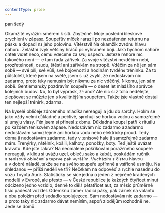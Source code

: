 ```yaml
---
contentType: prose
---
```


<section>

pan šedý

Okamžitě vyrážím směrem k síti. Zbytečně. Moje poslední bleskové zrychlení v zápase. Soupeřův míček narazil po nezdařeném returnu na pásku a dopadl na jeho polovinu. Vítězství! Na okamžik zvednu hlavu nahoru. Zvláštní zvyk většiny hráčů po vyhraném boji. Jako bychom nahoře chtěli vidět něco, čemu vděčíme za svůj úspěch. Jistěže nahoře nic takového není — je tam řada zářivek. Za svoje vítězství nevděčím nebi, prozřetelnosti, osudu, štěstí ani zářivkám na stropě. Vděčím za ně jen sám sobě — své píli, své vůli, své bojovnosti a hodinám tvrdého tréninku. Za to půlstoletí, které jsem na světě, jsem si už zvykl, že nedostávám nic zadarmo, proto taky nemusím být nikomu za nic vděčný. Nikomu, jen sám sobě. Gentlemansky pozdravím soupeře — o deset let mladšího správce kolejních budov. No, to byl výprask, že ano? Ale nic si z toho nedělejte, zlepšovat se můžete jen s kvalitnějším soupeřem. Takže jste vlastně dostal ten nejlepší trénink, zdarma.

Na kyselé obličeje zdrceného mladíka nereaguji a jdu do sprchy. Holím se jako vždy velmi důkladně a pečlivě, sprchuji se horkou vodou a samozřejmě si umyju vlasy. Fén jsem si přinesl z domu. Důkladná koupel patří k rituálu po každém tenisovém zápase. Nedostávám nic zadarmo a zadarmo nedostávám samozřejmě ani horkou vodu nebo elektrický proud. Tedy doma ji nedostávám zadarmo, tady v tenisové hale ji samozřejmě zadarmo mám. Trenýrky, nátělník, košili, kalhoty, ponožky, boty. Teď ještě uvázat kravatu. Kde jste sakra? Na neomalené pokřikování poraženého soupeře nereaguji, v klidu si uvážu uzel, obleču sako a kabát, poskládám ručník a tenisové oblečení a teprve pak vyrážím. Vycházím s čistou hlavou a v dobré náladě, takže se na svého soupeře upřímně a vstřícně usměju. Na shledanou — příští neděli ve tři? Nečekám na odpověď a rychle nasednu do vozu Toyota Auris. Statisticky se sice jedná o jeden z nejméně kradených modelů v Evropě, ale přesto — v České republice je každých čtyřicet minut odcizeno jedno vozidlo, denně to dělá pětatřicet aut, za měsíc průměrně tisíc padesát vozidel. Odemknu zámek řadicí páky, pak zámek na volantu a oba položím před sedadlo spolujezdce. Sám nedostávám nic zadarmo — a proto taky nic zadarmo dávat nemíním, aspoň zlodějům rozhodně ne. Jede se domů.

</section>

